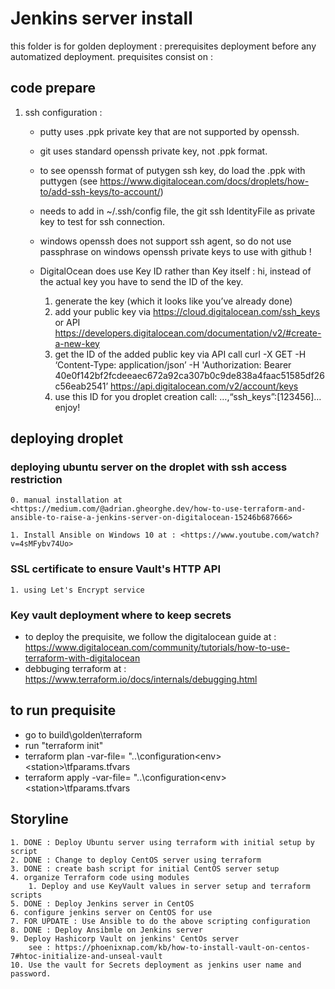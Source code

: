 # Jenkins server install

this folder is for golden deployment : prerequisites deployment before any automatized deployment.
prequisites consist on :

## code prepare

1. ssh configuration :
    - putty uses .ppk private key that are not supported by openssh.
    - git uses standard openssh private key, not .ppk format.
    - to see openssh format of putygen ssh key, do load the .ppk with puttygen (see  <https://www.digitalocean.com/docs/droplets/how-to/add-ssh-keys/to-account/>)
    - needs to add in ~/.ssh/config file, the git ssh IdentityFile as private key to test for ssh connection.
    - windows openssh does not support ssh agent, so do not use passphrase on windows openssh private keys to use with github !
    - DigitalOcean does use Key ID rather than Key itself :
        hi, instead of the actual key you have to send the ID of the key.

        1. generate the key (which it looks like you’ve already done)
        2. add your public key via <https://cloud.digitalocean.com/ssh_keys> or API <https://developers.digitalocean.com/documentation/v2/#create-a-new-key>
        3. get the ID of the added public key via API call curl -X GET -H ‘Content-Type: application/json’ -H 'Authorization: Bearer 40e0f142bf2fcdeeaec672a92ca307b0c9de838a4faac51585df26c56eab2541’ <https://api.digitalocean.com/v2/account/keys>
        4. use this ID for you droplet creation call: …,“ssh_keys”:[123456]… enjoy!

## deploying droplet

### deploying ubuntu server on the droplet with ssh access restriction

    0. manual installation at <https://medium.com/@adrian.gheorghe.dev/how-to-use-terraform-and-ansible-to-raise-a-jenkins-server-on-digitalocean-15246b687666>

    1. Install Ansible on Windows 10 at : <https://www.youtube.com/watch?v=4sMFybv74Uo>

### SSL certificate to ensure Vault's HTTP API

    1. using Let's Encrypt service

### Key vault deployment where to keep secrets

- to deploy the prequisite, we follow the digitalocean guide at : <https://www.digitalocean.com/community/tutorials/how-to-use-terraform-with-digitalocean>
- debbuging terraform at : <https://www.terraform.io/docs/internals/debugging.html>

## to run prequisite

- go to build\golden\terraform
- run "terraform init"
- terraform plan -var-file= "..\configuration\<env>\<station>\tfparams.tfvars
- terraform apply -var-file= "..\configuration\<env>\<station>\tfparams.tfvars

## Storyline

    1. DONE : Deploy Ubuntu server using terraform with initial setup by script 
    2. DONE : Change to deploy CentOS server using terraform
    3. DONE : create bash script for initial CentOS server setup
    4. organize Terraform code using modules
        1. Deploy and use KeyVault values in server setup and terraform scripts
    5. DONE : Deploy Jenkins server in CentOS
    6. configure jenkins server on CentOS for use
    7. FOR UPDATE : Use Ansible to do the above scripting configuration
    8. DONE : Deploy Ansibmle on Jenkins server
    9. Deploy Hashicorp Vault on jenkins' CentOs server
        see : https://phoenixnap.com/kb/how-to-install-vault-on-centos-7#htoc-initialize-and-unseal-vault
    10. Use the vault for Secrets deployment as jenkins user name and password.

